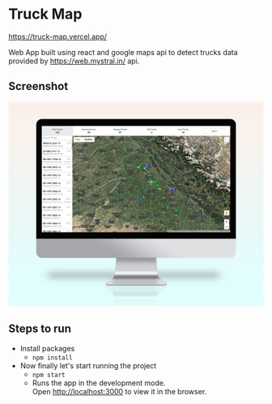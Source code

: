 # Truck Map

https://truck-map.vercel.app/

Web App built using react and google maps api to detect trucks data provided by https://web.mystral.in/ api.

## Screenshot
![Desktop](https://raw.githubusercontent.com/vishakhg98/Truck-Map/master/public/images/screenshot.png)

## Steps to run
- Install packages
   -  ``npm install ``
- Now finally let's start running the project
    - `` npm start ``
    - Runs the app in the development mode.\
      Open [http://localhost:3000](http://localhost:3000) to view it in the browser.
